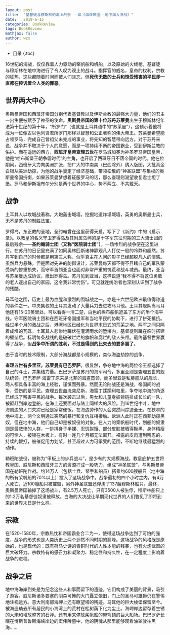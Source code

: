 ```yaml
---
layout: post
title:  "基督徒与穆斯林的海上战争 ——读《海洋帝国——地中海大决战》"
date:   2019-6-15
categories: BookReview
tags: BookReview
mathjax: false
author: wzx
---
```


- 目录
{:toc}

16世纪的海战，仅仅靠着人力驱动的桨帆船和帆船，以及原始的火绳枪，基督徒与穆斯林在地中海进行了令人叹为观止的战斗。指挥官的威名，皇帝的权利，宗教的狂热，这些都随着时间而被人们淡忘，但**死伤无数的士兵和饱受残害的平民却一直都在控诉着全人类的罪恶**。





## 世界两大中心
奥斯曼帝国和西班牙帝国分别代表基督教以及伊斯兰教的最强大力量，他们的君主一出生便被赋予了神圣的使命。**奥斯曼帝国的第十位苏丹苏莱曼**出生于穆斯林纪年法第十世纪的第十年，“所罗门”（也就是土耳其语中的“苏莱曼”），这预示着他将成为一位像古以色列贤君所罗门那样以智慧和公正著称的伟大帝王。苏莱曼希望能占领罗马，完成自己曾祖父未完成的事业，将先知的智慧带向远方。对于苏丹来说，战争并不取决于个人的意愿，而是一项持续不断的帝国霸业，受到伊斯兰教的佑护。而在遥远的西方，**西班牙皇帝查理五世**在罗马城加冕为神圣罗马帝国皇帝，他是“哈布斯堡王朝争霸时代”的主角，也开启了西班牙日不落帝国的时代。他在位期间，西班牙大力向美洲扩张，把广大的中南美（巴西除外）纳入版图，大批真金白银从美洲劫掠，为他的战争奠定了经济基础，带领松散的“神圣联盟”与集权的奥斯曼帝国抗衡，如果苏莱曼梦想着征服罗马的话，那么查理则渴望收复君士坦丁堡。罗马和伊斯坦布尔分别是两个世界的中心，势不两立、不共戴天。

## 战争
土耳其人以攻城战著称。大炮轰击城墙，挖掘地道炸塌城墙，英勇的奥斯曼士兵，无不是苏丹的制胜法宝。

罗得岛，东正教的圣地，圣约翰曾在这里获得天启，写下了《新约》中的《启示录》。以教皇的名义守卫罗得岛及其附属岛屿的是十字军东征时期的三大骑士团的最后残余——**圣约翰骑士团（又称“医院骑士团”）**，一场惨烈的战争便在这里进行。在苏丹的日记里充满了如同奥林匹斯诸神静观凡人打仗一般的冷静和超然。苏丹写到自己的时候都是用第三人称，似乎真主在人间的影子已经超脱凡人的情感。虽然兵力悬殊，但是面对先进的防御设计，苏莱曼每天都不得不目睹自己的军队蒙受新的惨重损失，而守军首领亚当也面对非常严重的饥荒和战斗减员。最终，亚当与苏莱曼达成协议，撤出罗得岛。苏丹见到亚当，这样说道“我不得不将这位勇敢的老人逐出自己的家园，这令我非常忧伤”。可见就连统治者也深刻认识到了战争的残酷。

马耳他之围，历史上最为血腥和激烈的围城战之一，亦是十六世纪欧洲最值得称道的事件之一。中央集权的土耳其发动了大量兵力去进攻马耳他。土耳其舰队离马耳他还有15-20英里处，可以看得一清二楚，白色的棉布船帆遮盖了东方的半个海平线。守军医院骑士团和在西班牙帝国援军和当地平民的协助下，进行了拼死抵抗。经过半个月的激战之后，港湾地区已经化为世界末日式的荒芜之地。两军之间只隔着成堆的瓦砾。土耳其人悲惨地蹲伏在灌满雨水的堑壕内，基督徒则蹲在临时搭建的壁垒后。标明每条战线的是破破烂烂的旗帜和腐烂的敌人头颅。最终基督世界赢得了战争，但**战争中所谓的胜利，不过是得到的比失去的要多罢了**。

由于当时的技术限制，大部分海战都是小规模的，类似海盗劫掠的战争。

**查理五世有多里亚，苏莱曼有巴巴罗萨**。很显然，争夺地中海的两位帝王都选择了自己的斗士，并集结力量。巴巴罗萨是苏丹的海军司令，多里亚则是查理五世的舰队统领。巴巴罗萨·海雷丁原来是北非的海盗首领，而多里亚是私募舰队的舰长，两人都具备丰富的海上经验，谨慎而残暴。然而无论陆战还是海战，帝国间的战争，受伤的是平民。查理五世血洗突尼斯，海雷丁蹂躏利帕里，争夺地中海的角逐已经成了残害平民的战争。每次袭击过后，男女和儿童身披锁链排成长长的一队，被驱赶到岸边登船，在海上还要面对与陆上同样大的风险。到16世纪中叶，地中海周边的人口失踪已经是家常便饭，在海边劳作的人会突然间踪迹全无。在狭窄的地中海上，两个文明通过突然的暴行和复仇互相接触。欧洲人此时正在西非劫掠黑奴，但在地中海，他们自己却是被奴役的对象。在人力的桨帆船时代，划船的奴隶则是最悲惨的人群，一排排身子半裸、忍饥挨饿、部分皮肤被晒得黝黑、身体精瘦的可怜人，被锁在木板上，有时一连几个月都无法离开。裸露的皮肉遭到残忍的、持续的鞭打，被催促用力划桨，甚至超过人力可承受的范围，不断地继续最猛烈的动作。

勒班陀战役，被称为“甲板上的步兵战斗”，是少有的大规模海战。教皇庇护五世将教皇国、威尼斯和西班牙三方的资源拧成一股势力，组成“神圣联盟”，与奥斯曼帝国在勒班陀作战。约14万人（包括士兵、桨手和船员）搭乘约600艘船只（地中海的所有桨帆船的70%以上）投入了这场战争中。战争最初的四个小时之内，有4万人死亡，近100艘船只被摧毁，另外神圣联盟还俘虏了137艘穆斯林船只。最终，奥斯曼帝国输掉了这场战斗，有2.5万人死亡，只有3500人被生俘，穆斯林船只上的1.2万名基督徒奴隶被释放。白海的大决战让早期现代世界的人们瞥见了即将到来的世界末日是什么样。

## 宗教
在1520-1580年，宗教热忱和帝国霸业合二为一，使得这场战争达到了可怕的强度，战争的形式也是人类历史上两个迥然不同时期的巅峰。这场战争的风格既是原始的，也是现代的：既有荷马史诗的青铜时代的人性本能的残暴，也有火炮武器的巨大破坏力。宗教特有的感召力和凝聚力、稳定性和持久性，在一定程度上影响着战争的进程。

## 战争之后
地中海海岸到处是为纪念这些人和事而留下的遗迹。它们构成了美丽的背景，吸引了游客。威尼斯诸多要塞的阴森可怖的大门矗立依旧，门上的圣马可雄狮仍在警惕地注视远方。意大利南部海岬上还有瞭望塔的残迹。马耳他的巨大棱堡保留至今。被海盗劫去所有居民的小海湾上的荒村在松树荫下化为尘土。海岬岸边留存着生锈的大炮和堆放整齐的石弹。还有用来停放桨帆船的带穹顶的巨大船场。巴巴罗萨长眠在博斯普鲁斯海峡岸边的宏伟陵墓中，他的阴魂从那里能够观看油轮驶往黑海……
